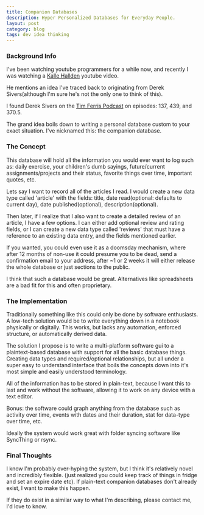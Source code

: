 ```yaml
---
title: Companion Databases
description: Hyper Personalized Databases for Everyday People.
layout: post
category: blog
tags: dev idea thinking
---
```


### Background Info
I've been watching youtube programmers for a while now, and recently I was watching a [Kalle Hallden](https://www.youtube.com/c/KalleHallden) youtube video.

He mentions an idea I've traced back to originating from Derek Sivers(although I'm sure he's not the only one to think of this).

I found Derek Sivers on the [Tim Ferris Podcast](https://tim.blog/podcast/) on episodes: 137, 439, and 370.5.

The grand idea boils down to writing a personal database custom to your exact situation. I've nicknamed this: the companion database.

### The Concept

This database will hold all the information you would ever want to log such as: daily exercise, your children's dumb sayings, future/current assignments/projects and their status, favorite things over time, important quotes, etc.

Lets say I want to record all of the articles I read. I would create a new data type called 'article' with the fields: title, date read(optional: defaults to current day), date published(optional), description(optional).

Then later, if I realize that I also want to create a detailed review of an article, I have a few options. I can either add optional review and rating fields, or I can create a new data type called 'reviews' that must have a reference to an existing data entry, and the fields mentioned earlier.

If you wanted, you could even use it as a doomsday mechanism, where after 12 months of non-use it could presume you to be dead, send a confirmation email to your address, after ~1 or 2 weeks it will either release the whole database or just sections to the public.

I think that such a database would be great. Alternatives like spreadsheets are a bad fit for this and often proprietary.

### The Implementation

Traditionally something like this could only be done by software enthusiasts. A low-tech solution would be to write everything down in a notebook physically or digitally. This works, but lacks any automation, enforced structure, or automatically derived data.

The solution I propose is to write a multi-platform software gui to a plaintext-based database with support for all the basic database things. Creating data types and required/optional relationships, but all under a super easy to understand interface that boils the concepts down into it's most simple and easily understood terminology.

All of the information has to be stored in plain-text, because I want this to last and work without the software, allowing it to work on any device with a text editor.

Bonus: the software could graph anything from the database such as activity over time, events with dates and their duration, stat for data-type over time, etc.

Ideally the system would work great with folder syncing software like SyncThing or rsync.

### Final Thoughts

I know I'm probably over-hyping the system, but I think it's relatively novel and incredibly flexible. (just realized you could keep track of things in fridge and set an expire date etc). If plain-text companion databases don't already exist, I want to make this happen.

If they do exist in a similar way to what I'm describing, please contact me, I'd love to know.


